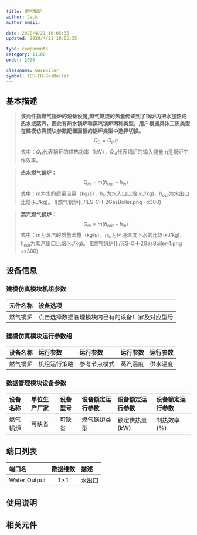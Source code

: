 ```yaml
---
title: 燃气锅炉
author: Jack
author_email:

date: 2020/4/21 18:05:35
updated: 2020/4/21 18:05:35

type: components
category: 11100
order: 2000

classname: GasBoiler
symbol: IES-CH-GasBoiler
---
```

## 基本描述

> **该元件指燃气锅炉的设备设施,燃气燃烧的热量传递到了锅炉内把水加热成热水或蒸汽，因此有热水锅炉和蒸汽锅炉两种类型，用户根据具体工质类型在建模仿真模块参数配置面板的锅炉类型中选择切换。**
> $$Q_{B} = Q_{in}\eta$$
> 式中：$Q_{B}$代表锅炉的供热功率（kW），$Q_{in}$代表锅炉的输入能量,η是锅炉工作效率。

> **热水燃气锅炉：**
> $$Q_{in} = m(h_{out}-h_{in})$$
> 式中：m为水的质量流量（kg/s），$h_{in}$为水入口比焓(kJ/kg)，$h_{out}$为水出口比焓(kJ/kg)。
> ![燃气锅炉](./IES-CH-2GasBoiler.png =x300)

> **蒸汽燃气锅炉：**
> $$Q_{in} = m(h_{out}-h_{in})$$
> 式中：m为蒸汽的质量流量（kg/s），$h_{in}$为环境温度下水的比焓(kJ/kg)，$h_{out}$为蒸汽出口比焓(kJ/kg)。
> ![燃气锅炉](./IES-CH-2GasBoiler-1.png =x300)

## 设备信息

### 建模仿真模块机组参数
| 元件名称 | 设备选项 |
| :--- | :--- |
| 燃气锅炉 |  点击选择数据管理模块内已有的设备厂家及对应型号 |

### 建模仿真模块运行参数组
| 设备名称 |  运行参数  |  运行参数  |  运行参数  |  运行参数  |
| :--- | :--- | :--- | :--- | :--- |
| 燃气锅炉 |  机组运行策略 |  参考节点模式  |  蒸汽温度  |  供水温度  |

### 数据管理模块设备参数
| 设备名称 | 单位生产厂家 | 设备型号 | 设备额定运行参数 | 设备额定运行参数 | 设备额定运行参数 |
| :--- | :--- | :--- | :--- | :--- | :--- |
| 燃气锅炉 |  可缺省 | 可缺省 | 燃气锅炉类型 | 额定供热量(kW) | 制热效率(%) |


## 端口列表
| 端口名 | 数据维数 | 描述 |
| :--- | :--:  | :--- |
|  Water Output  | 1×1  | 水出口  |


## 使用说明



## 相关元件